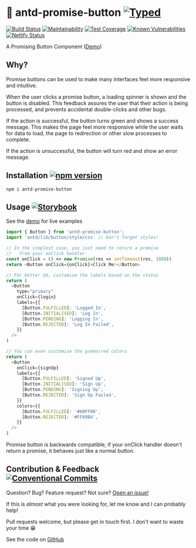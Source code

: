 # 🥑 antd-promise-button [![Typed](https://img.shields.io/npm/types/antd-promise-button.svg)]() 

[![Build Status](https://travis-ci.org/aaronjameslang/antd-promise-button.svg?branch=master)](https://travis-ci.org/aaronjameslang/antd-promise-button)
[![Maintainability](http://api.codeclimate.com/v1/badges/7448d8dedd399ce1889b/maintainability)](//codeclimate.com/github/aaronjameslang/antd-promise-button/maintainability)
[![Test Coverage](https://api.codeclimate.com/v1/badges/7448d8dedd399ce1889b/test_coverage)](//antd-promise-button.netlify.com/coverage/lcov-report)
[![Known Vulnerabilities](http://snyk.io/test/github/aaronjameslang/antd-promise-button/badge.svg)](//snyk.io/test/github/aaronjameslang/antd-promise-button)
[![Netlify Status](https://api.netlify.com/api/v1/badges/deaec922-cae4-4fab-967e-c8ffd6ac037d/deploy-status)](https://app.netlify.com/sites/antd-promise-button/deploys)

A Promising Button Component ([Demo](//antd-promise-button.netlify.com/storybook))

## Why?

Promise buttons can be used to make many interfaces feel more responsive and intuitive.

When the user clicks a promise button, a loading spinner is shown and the button is disabled.
This feedback assures the user that their action is being processed,
and prevents accidental double-clicks and other bugs.

If the action is successful, the button turns green and shows a success message. This makes the page feel more responsive while the user waits for data to load, the page to redirection or other slow processes to complete.

If the action is unsuccessful, the button will turn red and show an error message.

## Installation [![npm version](https://badge.fury.io/js/antd-promise-button.svg)](//npmjs.com/package/antd-promise-button)

```shell
npm i antd-promise-button
```

## Usage [![Storybook](https://github.com/storybooks/press/blob/master/badges/storybook.svg)](//antd-promise-button.netlify.com/storybook)

See the [demo](//antd-promise-button.netlify.com/storybook) for live examples

```js
import { Button } from 'antd-promise-button';
import 'antd/lib/button/style/css' // Don't forget styles!

// In the simplest case, you just need to return a promise
//   from your onClick handler
const onClick = () => new Promise(res => setTimeout(res, 1000))
return <Button onClick={onClick}>Click Me!</Button>

// For better UX, customise the labels based on the status
return (
  <Button
    type="primary"
    onClick={login}
    labels={{
      [Button.FULFILLED]: 'Logged In',
      [Button.INITIALISED]: 'Log In',
      [Button.PENDING]: 'Logging In',
      [Button.REJECTED]: 'Log In Failed',
    }}
  />
)

// You can even customise the green/red colors
return (
  <Button
    onClick={signUp}
    labels={{
      [Button.FULFILLED]: 'Signed Up',
      [Button.INITIALISED]: 'Sign Up',
      [Button.PENDING]: 'Signing Up',
      [Button.REJECTED]: 'Sign Up Failed',
    }}
    colors={{
      [Button.FULFILLED]: '#00FF00',
      [Button.REJECTED]: '#FF69B4',
    }}
  />
)
```

Promise button is backwards compatible, if your onClick handler doesn't
return a promise, it behaves just like a normal button.

## Contribution & Feedback [![Conventional Commits](https://img.shields.io/badge/Conventional%20Commits-1.0.0-brightgreen.svg)](https://conventionalcommits.org)

Question? Bug? Feature request? Not sure? [Open an issue!](//github.com/aaronjameslang/antd-promise-button/issues/new)

If this is *almost* what you were looking for, let me know and I can probably help!

Pull requests welcome, but please get in touch first. I don't want to waste your time 😁

See the code on [GitHub](//github.com/aaronjameslang/antd-promise-button)


